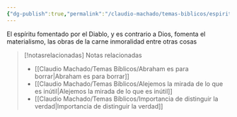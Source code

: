 ```yaml
---
{"dg-publish":true,"permalink":"/claudio-machado/temas-biblicos/espiritu-del-mundo/","title":"Espíritu del mundo","tags":["Espíritu","mundano"]}
---
```


El espíritu fomentado por el Diablo, y es contrario a Dios, fomenta el materialismo, las obras de la carne inmoralidad entre otras cosas 


> [!notasrelacionadas] Notas relacionadas
> - [[Claudio Machado/Temas Bíblicos/Abraham es para borrar\|Abraham es para borrar]]
> - [[Claudio Machado/Temas Bíblicos/Alejemos la mirada de lo que es inútil\|Alejemos la mirada de lo que es inútil]]
> - [[Claudio Machado/Temas Bíblicos/Importancia de distinguir la verdad\|Importancia de distinguir la verdad]]




